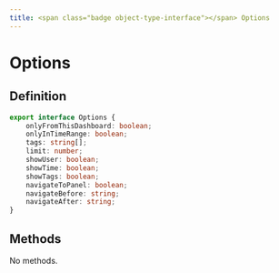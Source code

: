 ```yaml
---
title: <span class="badge object-type-interface"></span> Options
---
```

# <span class="badge object-type-interface"></span> Options

## Definition

```typescript
export interface Options {
	onlyFromThisDashboard: boolean;
	onlyInTimeRange: boolean;
	tags: string[];
	limit: number;
	showUser: boolean;
	showTime: boolean;
	showTags: boolean;
	navigateToPanel: boolean;
	navigateBefore: string;
	navigateAfter: string;
}

```
## Methods

No methods.
